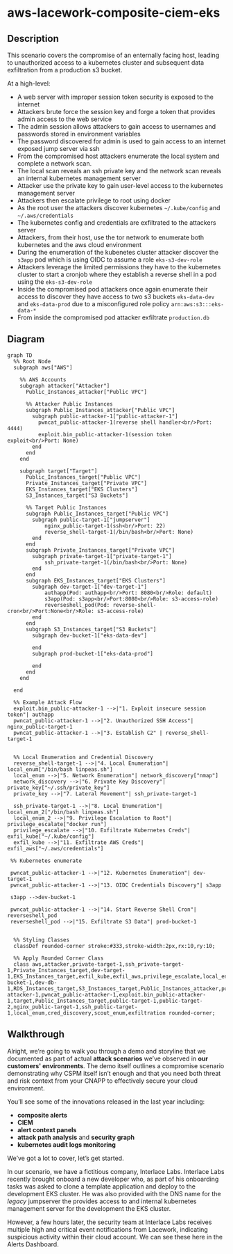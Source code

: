 # aws-lacework-composite-ciem-eks

## Description

This scenario covers the compromise of an enternally facing host, leading to unauthorized access to a kubernetes cluster and subsequent data exfiltration from a production s3 bucket.

At a high-level:

* A web server with improper session token security is exposed to the internet
* Attackers brute force the session key and forge a token that provides admin access to the web service
* The admin session allows attackers to gain access to usernames and passwords stored in environment variables
* The password discovered for admin is used to gain access to an internet exposed jump server via ssh
* From the compromised host attackers enumerate the local system and complete a network scan. 
* The local scan reveals an ssh private key and the network scan reveals an internal kubernetes management server
* Attacker use the private key to gain user-level access to the kubernetes management server
* Attackers then escalate privilege to root using docker
* As the root user the attackers discover kubernetes `~/.kube/config` and `~/.aws/credentials`
* The kubernetes config and credentials are exfiltrated to the attackers server
* Attackers, from their host, use the tor network to enumerate both kubernetes and the aws cloud environment
* During the enumeration of the kubenetes cluster attacker discover the `s3app` pod which is using OIDC to assume a role `eks-s3-dev-role`
* Attackers leverage the limited permissions they have to the kubernetes cluster to start a cronjob where they establish a reverse shell in a pod using the `eks-s3-dev-role`
* Inside the compromised pod attackers once again enumerate their access to discover they have access to two s3 buckets `eks-data-dev` and `eks-data-prod` due to a misconfigured role policy `arn:aws:s3:::eks-data-*`
* From inside the compromised pod attacker exfiltrate `production.db`

## Diagram

```mermaid
graph TD
  %% Root Node
  subgraph aws["AWS"]
    
    %% AWS Accounts
    subgraph attacker["Attacker"]
      Public_Instances_attacker["Public VPC"]
      
      %% Attacker Public Instances
      subgraph Public_Instances_attacker["Public VPC"]
        subgraph public-attacker-1["public-attacker-1"]
          pwncat_public-attacker-1(reverse shell handler<br/>Port: 4444)
          exploit.bin_public-attacker-1(session token exploit<br/>Port: None)
        end
      end
    end
    
    subgraph target["Target"]
      Public_Instances_target["Public VPC"]
      Private_Instances_target["Private VPC"]
      EKS_Instances_target["EKS Clusters"]
      S3_Instances_target["S3 Buckets"]

      %% Target Public Instances
      subgraph Public_Instances_target["Public VPC"]
        subgraph public-target-1["jumpserver"]
            nginx_public-target-1(ssh<br/>Port: 22)
            reverse_shell-target-1(/bin/bash<br/>Port: None)
        end
      end
      subgraph Private_Instances_target["Private VPC"]
        subgraph private-target-1["private-target-1"]
            ssh_private-target-1(/bin/bash<br/>Port: None)
        end
      end
      subgraph EKS_Instances_target["EKS Clusters"]
        subgraph dev-target-1["dev-target-1"]
            authapp(Pod: authapp<br/>Port: 8080<br/>Role: default)
            s3app(Pod: s3app<br/>Port:8080<br/>Role: s3-access-role)
            reverseshell_pod(Pod: reverse-shell-cron<br/>Port:None<br/>Role: s3-access-role)
        end
      end
      subgraph S3_Instances_target["S3 Buckets"]
        subgraph dev-bucket-1["eks-data-dev"]
            
        end
        subgraph prod-bucket-1["eks-data-prod"]
            
        end
      end
    end

  end

  %% Example Attack Flow
  exploit.bin_public-attacker-1 -->|"1. Exploit insecure session token"| authapp
  pwncat_public-attacker-1 -->|"2. Unauthorized SSH Access"| nginx_public-target-1
  pwncat_public-attacker-1 -->|"3. Establish C2" | reverse_shell-target-1


  %% Local Enumeration and Credential Discovery
  reverse_shell-target-1 -->|"4. Local Enumeration"| local_enum["/bin/bash linpeas.sh"]
  local_enum -->|"5. Network Enumeration"| network_discovery["nmap"]
  network_discovery -->|"6. Private Key Discovery"| private_key["~/.ssh/private_key"]
  private_key -->|"7. Lateral Movement"| ssh_private-target-1

  ssh_private-target-1 -->|"8. Local Enumeration"| local_enum_2["/bin/bash linpeas.sh"]
  local_enum_2 -->|"9. Privilege Escalation to Root"| privilege_escalate["docker run"]
  privilege_escalate -->|"10. Exfiltrate Kubernetes Creds"| exfil_kube["~/.kube/config"]
  exfil_kube -->|"11. Exfiltrate AWS Creds"| exfil_aws["~/.aws/credentials"]

 %% Kubernetes enumerate

 pwncat_public-attacker-1 -->|"12. Kubernetes Enumeration"| dev-target-1
 pwncat_public-attacker-1 -->|"13. OIDC Credentials Discovery"| s3app

 s3app -->dev-bucket-1 

 pwncat_public-attacker-1 -->|"14. Start Reverse Shell Cron"| reverseshell_pod
 reverseshell_pod -->|"15. Exfiltrate S3 Data"| prod-bucket-1


  %% Styling Classes
  classDef rounded-corner stroke:#333,stroke-width:2px,rx:10,ry:10;
  
  %% Apply Rounded Corner Class
  class aws,attacker,private-target-1,ssh_private-target-1,Private_Instances_target,dev-target-1,EKS_Instances_target,exfil_kube,exfil_aws,privilege_escalate,local_enum_2,private_key,network_discovery,db-bucket-1,dev-db-1,RDS_Instances_target,S3_Instances_target,Public_Instances_attacker,public-attacker-1,pwncat_public-attacker-1,exploit.bin_public-attacker-1,target,Public_Instances_target,public-target-1,public-target-2,nginx_public-target-1,ssh_public-target-1,local_enum,cred_discovery,scout_enum,exfiltration rounded-corner;
```

## Walkthrough

Alright, we’re going to walk you through a demo and storyline that we documented as part of actual **attack scenarios** we’ve observed in **our customers' environments**. The demo itself outlines a compromise scenario demonstrating why CSPM itself isn’t enough and that you need both threat and risk context from your CNAPP to effectively secure your cloud environment. 

You’ll see some of the innovations released in the last year including:

* **composite alerts**
* **CIEM**
* **alert context panels**
* **attack path analysis** and **security graph**
* **kubernetes audit logs monitoring**

We’ve got a lot to cover, let’s get started.

In our scenario, we have a fictitious company, Interlace Labs. Interlace Labs recently brought onboard a new developer who, as part of his onboarding tasks was asked to clone a template application and deploy to the development EKS cluster. He was also provided with the DNS name for the _legacy_ jumpserver the provides access to and internal kubernetes management server for the development the EKS cluster.

However, a few hours later, the security team at Interlace Labs receives multiple high and critical event notifications from Lacework, indicating suspicious activity within their cloud account. We can see these here in the Alerts Dashboard.